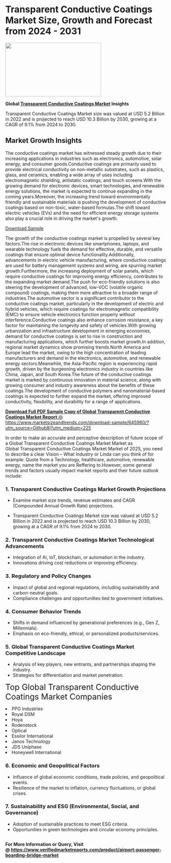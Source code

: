 <H1>Transparent Conductive Coatings Market Size, Growth and Forecast from 2024 - 2031</H1><img class="aligncenter size-medium wp-image-584254" src="https://thirdeyenews.in/wp-content/uploads/2024/09/Global-Market-Research-300x168.jpeg" alt="" width="300" height="168" /><p><strong>Global&nbsp;<a href="https://www.marketsizeandtrends.com/download-sample/645960/?utm_source=Github8j?utm_medium=225">Transparent Conductive Coatings Market</a> Insights</strong></p><p>Transparent Conductive Coatings Market size was valued at USD 5.2 Billion in 2022 and is projected to reach USD 10.3 Billion by 2030, growing at a CAGR of 9.1% from 2024 to 2030.</p><p><h2>Market Growth Insights</h2> <p>The conductive coatings market has witnessed steady growth due to their increasing applications in industries such as electronics, automotive, solar energy, and consumer goods.Conductive coatings are primarily used to provide electrical conductivity on non-metallic substrates, such as plastics, glass, and ceramics, enabling a wide array of uses including electromagnetic shielding, antistatic coatings, and touch screens.With the growing demand for electronic devices, smart technologies, and renewable energy solutions, the market is expected to continue expanding in the coming years.Moreover, the increasing trend toward environmentally friendly and sustainable materials is pushing the development of conductive coatings based on non-toxic, water-based formulas.The shift toward electric vehicles (EVs) and the need for efficient energy storage systems also play a crucial role in driving the market's growth.</p> <p><a href="#">Download Sample</a></p> <p>The growth of the conductive coatings market is propelled by several key factors.The rise in electronic devices like smartphones, laptops, and wearable technology fuels the demand for effective, durable, and versatile coatings that ensure optimal device functionality.Additionally, advancements in electric vehicle manufacturing, where conductive coatings are used for battery management systems and wiring, are spurring market growth.Furthermore, the increasing deployment of solar panels, which require conductive coatings for improving energy efficiency, contributes to the expanding market demand.The push for eco-friendly solutions is also steering the development of advanced, low-VOC (volatile organic compound) coatings, making them more attractive to a broader range of industries.The automotive sector is a significant contributor to the conductive coatings market, particularly in the development of electric and hybrid vehicles, which require coatings for electromagnetic compatibility (EMC) to ensure vehicle electronics function properly without interference.Conductive coatings also enhance corrosion resistance, a key factor for maintaining the longevity and safety of vehicles.With growing urbanization and infrastructure development in emerging economies, demand for conductive coatings is set to rise in construction and manufacturing applications, which further boosts market growth.In addition, regional market dynamics show promising trends.North America and Europe lead the market, owing to the high concentration of leading manufacturers and demand in the electronics, automotive, and renewable energy sectors.Meanwhile, the Asia-Pacific region is experiencing rapid growth, driven by the burgeoning electronics industry in countries like China, Japan, and South Korea.The future of the conductive coatings market is marked by continuous innovation in material science, along with growing consumer and industry awareness about the benefits of these coatings.The development of conductive polymers and nanomaterial-based coatings is expected to further expand the market, offering improved conductivity, flexibility, and durability for a range of applications.<p><a href="#"></p><p><span class=""><strong>Download Full PDF Sample Copy of Global Transparent Conductive Coatings Market Report</strong> @ <a href="https://www.marketsizeandtrends.com/download-sample/645960/?utm_source=Github8j?utm_medium=225" target="_blank">https://www.marketsizeandtrends.com/download-sample/645960/?utm_source=Github8j?utm_medium=225</a></span></p><p>In order to make an accurate and perceptive description of future scope of a Global&nbsp;Transparent Conductive Coatings Market Market as Global&nbsp;Transparent Conductive Coatings Market Market of 2025, you need to describe a clear Vision &ndash; What Industry or Linda can you think of for example: Quote from a Technology, healthcare, automotive, renewable energy, name the market you are Reffering to.However, some general trends and factors usually impact market reports and their future outlook include:</p><h3>1.&nbsp;<strong>Transparent Conductive Coatings Market Growth Projections</strong></h3><ul><li>Examine market size trends, revenue estimates and CAGR (Compounded Annual Growth Rate) projections.</li><li><p>Transparent Conductive Coatings Market size was valued at USD 5.2 Billion in 2022 and is projected to reach USD 10.3 Billion by 2030, growing at a CAGR of 9.1% from 2024 to 2030.</p></li></ul><h3>2.&nbsp;<strong>Transparent Conductive Coatings Market Technological Advancements</strong></h3><ul><li>Integration of AI, IoT, blockchain, or automation in the industry.</li><li>Innovations driving cost reductions or improving efficiency.</li></ul><h3>3.&nbsp;<strong>Regulatory and Policy Changes</strong></h3><ul><li>Impact of global and regional regulations, including sustainability and carbon-neutral goals.</li><li>Compliance challenges and opportunities tied to government initiatives.</li></ul><h3>4.&nbsp;<strong>Consumer Behavior Trends</strong></h3><ul><li>Shifts in demand influenced by generational preferences (e.g., Gen Z, Millennials).</li><li>Emphasis on eco-friendly, ethical, or personalized products/services.</li></ul><h3>5.&nbsp;<strong>Global Transparent Conductive Coatings Market Competitive Landscape</strong></h3><ul><li>Analysis of key players, new entrants, and partnerships shaping the industry.</li><li>Strategies for differentiation and market penetration.</li></ul><p data-pm-slice="1 1 []"><span style="color: inherit; font-family: inherit; font-size: 25px;">Top Global Transparent Conductive Coatings Market Companies</span></p><div class="" data-test-id=""><p><li>PPG Industries</li><li> Royal DSM</li><li> Hoya</li><li> Rodenstock</li><li> Optical</li><li> Essilor International</li><li> Janos Technology</li><li> JDS Uniphase</li><li> Honeywell International</li></p></div><h3>6.&nbsp;<strong>Economic and Geopolitical Factors</strong></h3><ul><li>Influence of global economic conditions, trade policies, and geopolitical events.</li><li>Resilience of the market to inflation, currency fluctuations, or global crises.</li></ul><h3>7.&nbsp;<strong>Sustainability and ESG (Environmental, Social, and Governance)</strong></h3><ul><li>Adoption of sustainable practices to meet ESG criteria.</li><li>Opportunities in green technologies and circular economy principles.</li></ul><h2><strong style="font-size: 14px;">For More Information or Query, Visit @&nbsp;</strong><a style="background-color: #ffffff; font-size: 14px;" href="https://www.marketsizeandtrends.com/report/transparent-conductive-coatings-market/" target="_blank">https://www.verifiedmarketreports.com/product/airport-passenger-boarding-bridge-market</a></h2>